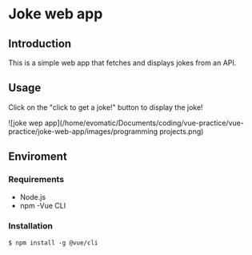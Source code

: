 # Joke web app

## Introduction

This is a simple web app that fetches and displays jokes from an API.

## Usage

Click on the "click to get a joke!" button to display the joke!

![joke wep app](/home/evomatic/Documents/coding/vue-practice/vue-practice/joke-web-app/images/programming projects.png)

## Enviroment

### Requirements

- Node.js
- npm
-Vue CLI

### Installation

```shell
$ npm install -g @vue/cli

